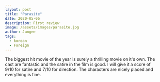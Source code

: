 ```yaml
---
layout: post
title: "Parasite"
date: 2020-05-06
description: First review
image: /assets/images/parasite.jpg
author: Jungee
tags:
  - korean
  - Foreign
---
```


The biggest hit movie of the year is surely a thrilling movie on it's own. The cast are fantastic and the satire in the film is good. I will give it a score of 9/10 for satire and 7/10 for direction. The characters are nicely placed and everything is fine.
